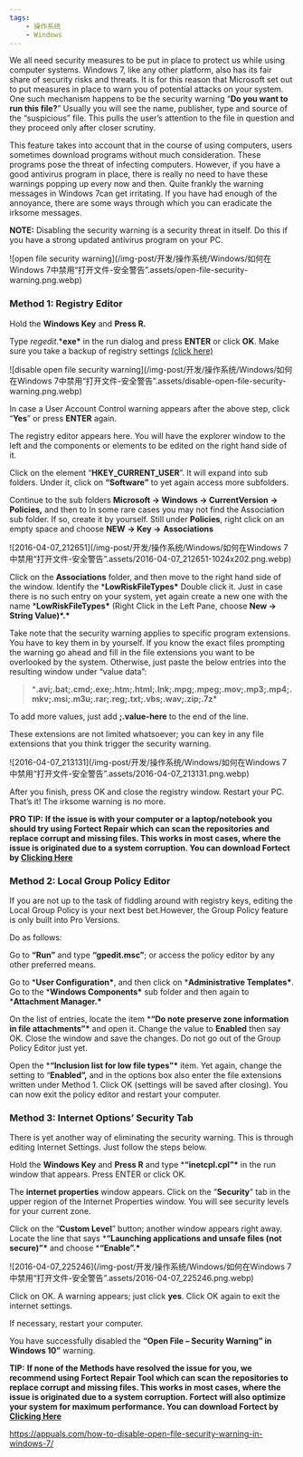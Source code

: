 ```yaml
---
tags:
    - 操作系统
    - Windows
---
```


We all need security measures to be put in place to protect us while using computer systems. Windows 7, like any other platform, also has its fair share of security risks and threats. It is for this reason that Microsoft set out to put measures in place to warn you of potential attacks on your system. One such mechanism happens to be the security warning “**Do you want to run this file?**” Usually you will see the name, publisher, type and source of the “suspicious” file. This pulls the user’s attention to the file in question and they proceed only after closer scrutiny.

This feature takes into account that in the course of using computers, users sometimes download programs without much consideration. These programs pose the threat of infecting computers. However, if you have a good antivirus program in place, there is really no need to have these warnings popping up every now and then. Quite frankly the warning messages in Windows 7can get irritating. If you have had enough of the annoyance, there are some ways through which you can eradicate the irksome messages.

**NOTE:** Disabling the security warning is a security threat in itself. Do this if you have a strong updated antivirus program on your PC.

![open file security warning](/img-post/开发/操作系统/Windows/如何在Windows 7中禁用“打开文件-安全警告”.assets/open-file-security-warning.png.webp)

### **Method 1: Registry Editor**

Hold the **Windows Key** and **Press R.** 

Type *regedit*.***exe\*** in the run dialog and press **ENTER** or click **OK**. Make sure you take a backup of registry settings [(click here)](https://support.microsoft.com/en-US/topic/how-to-back-up-and-restore-the-registry-in-windows-855140ad-e318-2a13-2829-d428a2ab0692)

![disable open file security warning](/img-post/开发/操作系统/Windows/如何在Windows 7中禁用“打开文件-安全警告”.assets/disable-open-file-security-warning.png.webp)

In case a User Account Control warning appears after the above step, click “**Yes**” or press **ENTER** again.

The registry editor appears here. You will have the explorer window to the left and the components or elements to be edited on the right hand side of it.

Click on the element “**HKEY_CURRENT_USER**”. It will expand into sub folders. Under it, click on **“Software”** to yet again access more subfolders.

Continue to the sub folders **Microsoft -> Windows -> CurrentVersion -> Policies,** and then to In some rare cases you may not find the Association sub folder. If so, create it by yourself. Still under **Policies**, right click on an empty space and choose **NEW** **-> Key ->** **Associations**

![2016-04-07_212651](/img-post/开发/操作系统/Windows/如何在Windows 7中禁用“打开文件-安全警告”.assets/2016-04-07_212651-1024x202.png.webp)

Click on the **Associations** folder, and then move to the right hand side of the window. Identify the ***LowRiskFileTypes\*** Double click it. Just in case there is no such entry on your system, yet again create a new one with the name ***LowRiskFileTypes\*** (Right Click in the Left Pane, choose **New -> String Value)\*.\***

Take note that the security warning applies to specific program extensions. You have to key them in by yourself. If you know the exact files prompting the warning go ahead and fill in the file extensions you want to be overlooked by the system. Otherwise, just paste the below entries into the resulting window under “value data”:

> ***.avi;.bat;.cmd;.exe;.htm;.html;.lnk;.mpg;.mpeg;.mov;.mp3;.mp4;.mkv;.msi;.m3u;.rar;.reg;.txt;.vbs;.wav;.zip;.7z\***

To add more values, just add **;.value-here** to the end of the line.

These extensions are not limited whatsoever; you can key in any file extensions that you think trigger the security warning.

![2016-04-07_213131](/img-post/开发/操作系统/Windows/如何在Windows 7中禁用“打开文件-安全警告”.assets/2016-04-07_213131.png.webp)

After you finish, press OK and close the registry window. Restart your PC. That’s it! The irksome warning is no more.

**PRO TIP:** **If the issue is with your computer or a laptop/notebook you should try using Fortect Repair which can scan the repositories and replace corrupt and missing files. This works in most cases, where the issue is originated due to a system corruption. You can download Fortect by [Clicking Here](https://www.fortect.com/go/route-app.php?channel=app&d=t)**

### **Method 2: Local Group Policy Editor**

If you are not up to the task of fiddling around with registry keys, editing the Local Group Policy is your next best bet.However, the Group Policy feature is only built into Pro Versions.

Do as follows:

Go to **“Run”** and type **“gpedit.msc”**; or access the policy editor by any other preferred means.

Go to ***User Configuration\***, and then click on ***Administrative Templates\***. Go to the ***Windows Components\*** sub folder and then again to ***Attachment Manager.\***

On the list of entries, locate the item ***“Do note preserve zone information in file attachments”\*** and open it. Change the value to **Enabled** then say OK. Close the window and save the changes. Do not go out of the Group Policy Editor just yet.

Open the ***“Inclusion list for low file types”\*** item. Yet again, change the setting to “**Enabled”,** and in the options box also enter the file extensions written under Method 1. Click OK (settings will be saved after closing). You can now exit the policy editor and restart your computer.

### **Method 3: Internet Options’ Security Tab**

There is yet another way of eliminating the security warning. This is through editing Internet Settings. Just follow the steps below.

Hold the **Windows Key** and **Press  R** and type ***“inetcpl.cpl”\*** in the run window that appears. Press ENTER or click OK.

The **internet properties** window appears. Click on the “**Security**” tab in the upper region of the Internet Properties window. You will see security levels for your current zone.

Click on the “**Custom Level**” button; another window appears right away. Locate the line that says ***“Launching applications and unsafe files (not secure)”\*** and choose ***“Enable”.\***

![2016-04-07_225246](/img-post/开发/操作系统/Windows/如何在Windows 7中禁用“打开文件-安全警告”.assets/2016-04-07_225246.png.webp)

Click on OK. A warning appears; just click **yes**. Click OK again to exit the internet settings.

If necessary, restart your computer.

You have successfully disabled the **“Open File – Security Warning” in Windows 10”** warning.

**TIP:** **If none of the Methods have resolved the issue for you, we recommend using Fortect Repair Tool which can scan the repositories to replace corrupt and missing files. This works in most cases, where the issue is originated due to a system corruption. Fortect will also optimize your system for maximum performance. You can download Fortect by [Clicking Here](https://www.fortect.com/go/route-app.php?channel=app&d=t)**





https://appuals.com/how-to-disable-open-file-security-warning-in-windows-7/